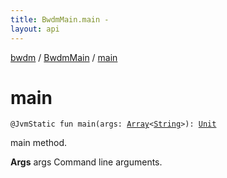 ```yaml
---
title: BwdmMain.main - 
layout: api
---
```


<div class='api-docs-breadcrumbs'><a href="../index.html">bwdm</a> / <a href="index.html">BwdmMain</a> / <a href="./main.html">main</a></div>

# main

<div class="signature"><code><span class="identifier">@JvmStatic</span> <span class="keyword">fun </span><span class="identifier">main</span><span class="symbol">(</span><span class="parameterName" id="bwdm.BwdmMain$main(kotlin.Array((kotlin.String)))/args">args</span><span class="symbol">:</span>&nbsp;<a href="https://kotlinlang.org/api/latest/jvm/stdlib/kotlin/-array/index.html"><span class="identifier">Array</span></a><span class="symbol">&lt;</span><a href="https://kotlinlang.org/api/latest/jvm/stdlib/kotlin/-string/index.html"><span class="identifier">String</span></a><span class="symbol">&gt;</span><span class="symbol">)</span><span class="symbol">: </span><a href="https://kotlinlang.org/api/latest/jvm/stdlib/kotlin/-unit/index.html"><span class="identifier">Unit</span></a></code></div>

main method.

**Args**
args Command line arguments.

